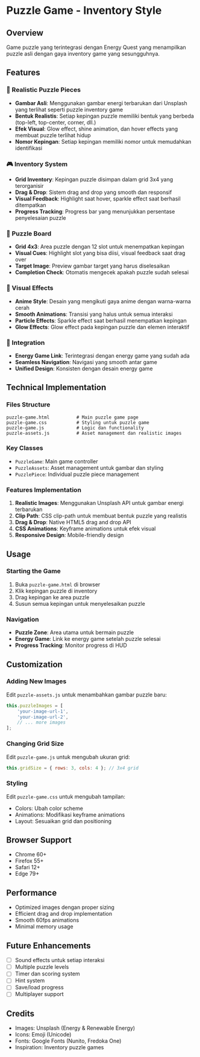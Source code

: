 # Puzzle Game - Inventory Style

## Overview
Game puzzle yang terintegrasi dengan Energy Quest yang menampilkan puzzle asli dengan gaya inventory game yang sesungguhnya.

## Features

### 🧩 Realistic Puzzle Pieces
- **Gambar Asli**: Menggunakan gambar energi terbarukan dari Unsplash yang terlihat seperti puzzle inventory game
- **Bentuk Realistis**: Setiap kepingan puzzle memiliki bentuk yang berbeda (top-left, top-center, corner, dll.)
- **Efek Visual**: Glow effect, shine animation, dan hover effects yang membuat puzzle terlihat hidup
- **Nomor Kepingan**: Setiap kepingan memiliki nomor untuk memudahkan identifikasi

### 🎮 Inventory System
- **Grid Inventory**: Kepingan puzzle disimpan dalam grid 3x4 yang terorganisir
- **Drag & Drop**: Sistem drag and drop yang smooth dan responsif
- **Visual Feedback**: Highlight saat hover, sparkle effect saat berhasil ditempatkan
- **Progress Tracking**: Progress bar yang menunjukkan persentase penyelesaian puzzle

### 🎯 Puzzle Board
- **Grid 4x3**: Area puzzle dengan 12 slot untuk menempatkan kepingan
- **Visual Cues**: Highlight slot yang bisa diisi, visual feedback saat drag over
- **Target Image**: Preview gambar target yang harus diselesaikan
- **Completion Check**: Otomatis mengecek apakah puzzle sudah selesai

### 🎨 Visual Effects
- **Anime Style**: Desain yang mengikuti gaya anime dengan warna-warna cerah
- **Smooth Animations**: Transisi yang halus untuk semua interaksi
- **Particle Effects**: Sparkle effect saat berhasil menempatkan kepingan
- **Glow Effects**: Glow effect pada kepingan puzzle dan elemen interaktif

### 🔗 Integration
- **Energy Game Link**: Terintegrasi dengan energy game yang sudah ada
- **Seamless Navigation**: Navigasi yang smooth antar game
- **Unified Design**: Konsisten dengan desain energy game

## Technical Implementation

### Files Structure
```
puzzle-game.html          # Main puzzle game page
puzzle-game.css           # Styling untuk puzzle game
puzzle-game.js            # Logic dan functionality
puzzle-assets.js          # Asset management dan realistic images
```

### Key Classes
- `PuzzleGame`: Main game controller
- `PuzzleAssets`: Asset management untuk gambar dan styling
- `PuzzlePiece`: Individual puzzle piece management

### Features Implementation
1. **Realistic Images**: Menggunakan Unsplash API untuk gambar energi terbarukan
2. **Clip Path**: CSS clip-path untuk membuat bentuk puzzle yang realistis
3. **Drag & Drop**: Native HTML5 drag and drop API
4. **CSS Animations**: Keyframe animations untuk efek visual
5. **Responsive Design**: Mobile-friendly design

## Usage

### Starting the Game
1. Buka `puzzle-game.html` di browser
2. Klik kepingan puzzle di inventory
3. Drag kepingan ke area puzzle
4. Susun semua kepingan untuk menyelesaikan puzzle

### Navigation
- **Puzzle Zone**: Area utama untuk bermain puzzle
- **Energy Game**: Link ke energy game setelah puzzle selesai
- **Progress Tracking**: Monitor progress di HUD

## Customization

### Adding New Images
Edit `puzzle-assets.js` untuk menambahkan gambar puzzle baru:
```javascript
this.puzzleImages = [
    'your-image-url-1',
    'your-image-url-2',
    // ... more images
];
```

### Changing Grid Size
Edit `puzzle-game.js` untuk mengubah ukuran grid:
```javascript
this.gridSize = { rows: 3, cols: 4 }; // 3x4 grid
```

### Styling
Edit `puzzle-game.css` untuk mengubah tampilan:
- Colors: Ubah color scheme
- Animations: Modifikasi keyframe animations
- Layout: Sesuaikan grid dan positioning

## Browser Support
- Chrome 60+
- Firefox 55+
- Safari 12+
- Edge 79+

## Performance
- Optimized images dengan proper sizing
- Efficient drag and drop implementation
- Smooth 60fps animations
- Minimal memory usage

## Future Enhancements
- [ ] Sound effects untuk setiap interaksi
- [ ] Multiple puzzle levels
- [ ] Timer dan scoring system
- [ ] Hint system
- [ ] Save/load progress
- [ ] Multiplayer support

## Credits
- Images: Unsplash (Energy & Renewable Energy)
- Icons: Emoji (Unicode)
- Fonts: Google Fonts (Nunito, Fredoka One)
- Inspiration: Inventory puzzle games